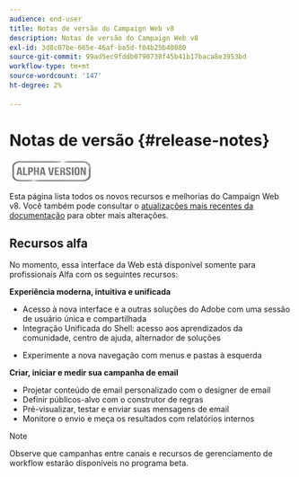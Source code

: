 ```yaml
---
audience: end-user
title: Notas de versão do Campaign Web v8
description: Notas de versão do Campaign Web v8
exl-id: 3d8c07be-665e-46af-ba5d-f04b25b40880
source-git-commit: 99ad5ec9fddb0790738f45b41b17baca8e3953bd
workflow-type: tm+mt
source-wordcount: '147'
ht-degree: 2%

---
```


# Notas de versão {#release-notes}

![](../assets/do-not-localize/badge.png)

Esta página lista todos os novos recursos e melhorias do Campaign Web v8. Você também pode consultar o [atualizações mais recentes da documentação](documentation-updates.md) para obter mais alterações.



## Recursos alfa

No momento, essa interface da Web está disponível somente para profissionais Alfa com os seguintes recursos:

**Experiência moderna, intuitiva e unificada**

* Acesso à nova interface e a outras soluções do Adobe com uma sessão de usuário única e compartilhada
* Integração Unificada do Shell: acesso aos aprendizados da comunidade, centro de ajuda, alternador de soluções
<!--
No search and pulse notifications in Alpha
-->
* Experimente a nova navegação com menus e pastas à esquerda

**Criar, iniciar e medir sua campanha de email**

* Projetar conteúdo de email personalizado com o designer de email
* Definir públicos-alvo com o construtor de regras
* Pré-visualizar, testar e enviar suas mensagens de email
* Monitore o envio e meça os resultados com relatórios internos

<!--
add info somewhere to remind users that
* they still have access to their console (+ link to v8 console doc)
* they keep their existing data (example: will be able to use their existing delivery templates to create deliveries)
-->

>[!NOTE]
>
>Observe que campanhas entre canais e recursos de gerenciamento de workflow estarão disponíveis no programa beta.
